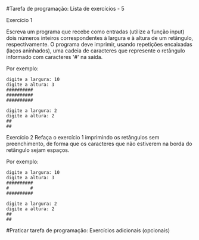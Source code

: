 #Tarefa de programação: Lista de exercícios - 5

Exercício 1

Escreva um programa que recebe como entradas (utilize a função input) dois números inteiros correspondentes à largura e à altura de um retângulo, respectivamente. O programa deve imprimir, usando repetições encaixadas (laços aninhados), uma cadeia de caracteres que represente o retângulo informado com caracteres '#' na saída.

Por exemplo:
```
digite a largura: 10
digite a altura: 3
##########
##########
##########
```

```
digite a largura: 2
digite a altura: 2
##
##
```

Exercício 2
Refaça o exercício 1 imprimindo os retângulos sem preenchimento, de forma que os caracteres que não estiverem na borda do retângulo sejam espaços.

Por exemplo:
```
digite a largura: 10
digite a altura: 3
##########
#        #
##########
```

```
digite a largura: 2
digite a altura: 2
##
##
```

#Praticar tarefa de programação: Exercícios adicionais (opcionais)
